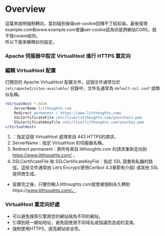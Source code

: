 # Overview

這篇來說明強制轉向，當初碰到後端set-cookie回傳不了給前端，最後發現example.com和www.example.com會讓set-cookie認為你是跨網站CORS，就不發cookie給你。  
所以下面來解釋如何設定。

### Apache 伺服器中設定 VirtualHost 進行 HTTPS 重定向

### 編輯 VirtualHost 配置

打開您的 Apache VirtualHost 配置文件。這個文件通常位於 `/etc/apache2/sites-available/` 目錄中，文件名通常為 `default-ssl.conf` 或類似名稱。

``` apache
<VirtualHost *:443>
    ServerName litthoughts.com
    Redirect permanent / https://www.litthoughts.com/
    SSLCertificateFile /etc/live/litthoughts.com/yourchain.pem
    SSLCertificateKeyFile /etc/live/litthoughts.com/yourkey.pem
</VirtualHost>
```
 1. <VirtualHost :443>：指定這個 VirtualHost 處理來自 443 HTTPS的請求。
 2. ServerName：指定 VirtualHost 的伺服器名稱。
 3. Redirect permanent：將所有來自 litthoughts.com 的請求重新定向到 https://www.litthoughts.com/ 。
 4. SSLCertificateFile 和 SSLCertificateKeyFile：指定 SSL 證書和私鑰的路徑。這些文件通常由 Let’s Encrypt(使用Certbot 4.3章節有介紹) 或其他 SSL 提供商生成。
 - 設置完之後，只要你輸入litthoughts.com就會被強制永久轉到https://www.litthoughts.com/。
 
###  VirtualHost 重定向好處

 - 可以避免搜索引擎將您的網站視為不同的網站。
 - 引導到統一網站地址，避免因使用不同域名或協議而造成的混淆。
 - 強制使用HTTPS，提高網站安全性。